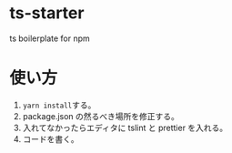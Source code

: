 # ts-starter

ts boilerplate for npm

# 使い方

1. `yarn install`する。
2. package.json の然るべき場所を修正する。
3. 入れてなかったらエディタに tslint と prettier を入れる。
4. コードを書く。
